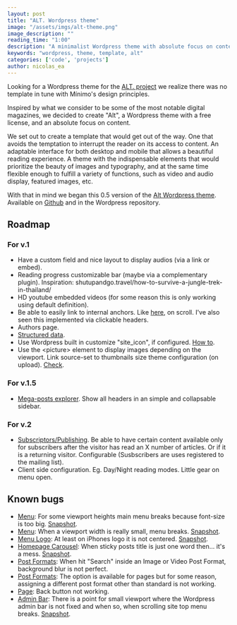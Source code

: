 ```yaml
---
layout: post
title: "ALT. Wordpress theme"
image: "/assets/imgs/alt-theme.png"
image_description: ""
reading_time: "1:00"
description: "A minimalist Wordpress theme with absolute focus on content."
keywords: "wordpress, theme, template, alt"
categories: ['code', 'projects']
author: nicolas_ea
---
```


Looking for a Wordpress theme for the <a href="https://alt.minimo.io" target="_blank">ALT. project</a> we realize there was no template in tune with Mínimo's design principles.

Inspired by what we consider to be some of the most notable digital magazines, we decided to create "Alt", a Wordpress theme with a free license, and an absolute focus on content.

We set out to create a template that would get out of the way. One that avoids the temptation to interrupt the reader on its access to content.
An adaptable interface for both desktop and mobile that allows a beautiful reading experience. A theme with the indispensable elements that would prioritize the beauty of images and typography, and at the same time flexible enough to fulfill a variety of functions, such as video and audio display, featured images, etc.

With that in mind we began this 0.5 version of the <u>Alt Wordpress theme</u>. Available on <a href="https://github.com/minimo-io/alt-wordpress-theme" target="_blank">Github</a> and in the Wordpress repository.

## Roadmap
### For v.1
  * Have a custom field and nice layout to display audios (via a link or embed).
  * Reading progress customizable bar (maybe via a complementary plugin). Inspiration: shutupandgo.travel/how-to-survive-a-jungle-trek-in-thailand/
  * HD youtube embedded videos (for some reason this is only working using default definition).
  * Be able to easily link to internal anchors. Like <a href="https://www.healthline.com/health/fitness-exercise/anterior-pelvic-tilt-exercises" rel="nofollow" target="_blank">here</a>, on scroll. I've also seen this implemented via clickable headers.
  * Authors page.
  * [Structured data](https://developers.google.com/assistant/content/overview).
  * Use Wordpress built in customize "site_icon", if configured. <a href="https://www.sitepoint.com/all-you-need-to-know-about-the-new-wordpress-site-icon-api/" rel="nofollow" target="_blank">How to</a>.
  * Use the &lt;picture&gt; element to display images depending on the viewport. Link source-set to thumbnails size theme configuration (on upload). <a target="_blank" rel="nofollow" href="https://www.malthemilthers.com/responsive-images-and-how-to-implement-them-in-wordpress/">Check</a>.

### For v.1.5
  * [Mega-posts explorer](https://imgur.com/a/R9EO8IV). Show all headers in an simple and collapsable sidebar.

### For v.2
  * <u>Subscriptors/Publishing</u>. Be able to have certain content available only for subscribers after the visitor has read an X number of articles. Or if it is a returning visitor. Configurable (Susbscribers are uses registered to the mailing list).
  * Client side configuration. Eg. Day/Night reading modes. Little gear on menu open.

## Known bugs
  * <u>Menu</u>: For some viewport heights main menu breaks because font-size is too big. [Snapshot](https://imgur.com/a/HjJ0XJB).
  * <u>Menu</u>: When a viewport width is really small, menu breaks. [Snapshot](https://imgur.com/a/0s41eAU).
  * <u>Menu Logo</u>: At least on iPhones logo it is not centered. [Snapshot](https://imgur.com/a/Dol2L0T).
  * <u>Homepage Carousel</u>: When sticky posts title is just one word then... it's a mess. [Snapshot](https://imgur.com/a/DPzbLC2).
  * <u>Post Formats</u>: When hit "Search" inside an Image or Video Post Format, background blur is not perfect.
  * <u>Post Formats</u>: The option is available for pages but for some reason, assigning a different post format other than standard is not working.
  * <u>Page</u>: Back button not working.
  * <u>Admin Bar</u>: There is a point for small viewport where the Wordpress admin bar is not fixed and when so, when scrolling site top menu breaks. [Snapshot](https://imgur.com/a/IdvV4zy).
